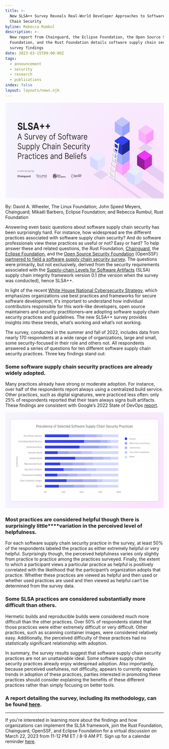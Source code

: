 ```yaml
---
title: >-
  New SLSA++ Survey Reveals Real-World Developer Approaches to Software Supply
  Chain Security
byline: Rebecca Rumbul
description: >-
  New report from Chainguard, the Eclipse Foundation, the Open Source Security
  Foundation, and the Rust Foundation details software supply chain security
  survey findings
date: 2023-03-15T09:00:00Z
tags:
  - announcement
  - security
  - research
  - publications
index: false
layout: layouts/news.njk
---
```

<img src="/img/news/2023-03-15-slsa-survey/slsa-social-card.png" width="580" height="304" title="SLSA++ — A Survey of Software Supply Chain Security Practices &amp; Beliefs" />

By: David A. Wheeler, The Linux Foundation; John Speed Meyers, Chainguard; Mikaël Barbero, Eclipse Foundation; and Rebecca Rumbul, Rust Foundation

Answering even basic questions about software supply chain security has been surprisingly hard. For instance, how widespread are the different practices associated with software supply chain security? And do software professionals view these practices as useful or not? Easy or hard? To help answer these and related questions, the Rust Foundation,&nbsp;<a target="_blank" rel="noopener" href="https://www.chainguard.dev/">Chainguard</a>, the [<u>Eclipse Foundation</u>](https://www.eclipse.org/org/foundation/), and the [<u>Open Source Security Foundation</u>](https://openssf.org/) (OpenSSF) [<u>partnered to field a software supply chain security survey</u>](https://uploads-ssl.webflow.com/6228fdbc6c97145dad2a9c2b/640b6a455617000890bd79ba_SLSA%2B%2BWhitepaper_Design_Final.pdf). The questions were primarily, but not exclusively, derived from the security requirements associated with the [<u>Supply-chain Levels for Software Artifacts</u>](https://slsa.dev/) (SLSA) supply chain integrity framework version 0.1 (the version when the survey was conducted), hence SLSA++.&nbsp;

In light of the recent [<u>White House National Cybersecurity Strategy</u>](https://www.whitehouse.gov/briefing-room/statements-releases/2023/03/02/fact-sheet-biden-harris-administration-announces-national-cybersecurity-strategy/), which emphasizes organizations use best practices and frameworks for secure software development, it's important to understand how individual contributors responsible for this work–like developers, open source maintainers and security practitioners–are adopting software supply chain security practices and guidelines. The new SLSA++ survey provides insights into these trends, what’s working and what’s not working.&nbsp;

The survey, conducted in the summer and fall of 2022, includes data from nearly 170 respondents at a wide range of organizations, large and small, some security-focused in their role and others not. All respondents answered a series of questions for ten different software supply chain security practices. Three key findings stand out:

### **Some software supply chain security practices are already widely adopted.**

Many practices already have strong or moderate adoption. For instance, over half of the respondents report always using a centralized build service. Other practices, such as digital signatures, were practiced less often: only 25% of respondents reported that their team always signs built artifacts. These findings are consistent with Google’s 2022 State of DevOps [<u>report</u>](https://cloud.google.com/blog/products/devops-sre/dora-2022-accelerate-state-of-devops-report-now-out).

<img src="/img/news/2023-03-15-slsa-survey/slsa-graph.png" width="580" height="304" title="Prevalence of Selected Software Supply Chain Security Practices" />

### **Most practices are considered helpful though there is surprisingly little****variation in the perceived level of helpfulness.**

For each software supply chain security practice in the survey, at least 50% of the respondents labeled the practice as either extremely helpful or very helpful. Surprisingly though, the perceived helpfulness varies only slightly from practice to practice among the practices surveyed. Finally, the extent to which a participant views a particular practice as helpful is positively correlated with the likelihood that the participant’s organization adopts that practice. Whether these practices are viewed as helpful and then used or whether used practices are used and then viewed as helpful can’t be determined from the survey data.&nbsp;

### **Some SLSA practices are considered substantially more difficult than others.**

Hermetic builds and reproducible builds were considered much more difficult than the other practices. Over 50% of respondents stated that those practices were either extremely difficult or very difficult. Other practices, such as scanning container images, were considered relatively easy. Additionally, the perceived difficulty of these practices had no statistically significant relationship with adoption.

In summary, the survey results suggest that software supply chain security practices are not an unattainable ideal. Some software supply chain security practices already enjoy widespread adoption. Also importantly, because perceived usefulness, not difficulty, appears to currently explain trends in adoption of these practices, parties interested in promoting these practices should consider explaining the benefits of these different practices rather than simply focusing on better tools.

### A report detailing the survey, including its methodology, can be found [<u>here</u>](https://uploads-ssl.webflow.com/6228fdbc6c97145dad2a9c2b/640b6a455617000890bd79ba_SLSA%2B%2BWhitepaper_Design_Final.pdf).&nbsp;

---

If you're interested in learning more about the findings and how organizations can implement the SLSA framework, join the Rust Foundation, Chainguard, OpenSSF, and Eclipse Foundation for a virtual discussion on March 22, 2023 from 11-12 PM ET / 8-9 AM PT. Sign up for a calendar reminder [<u>here</u>](https://www.crowdcast.io/c/slsa-practice).